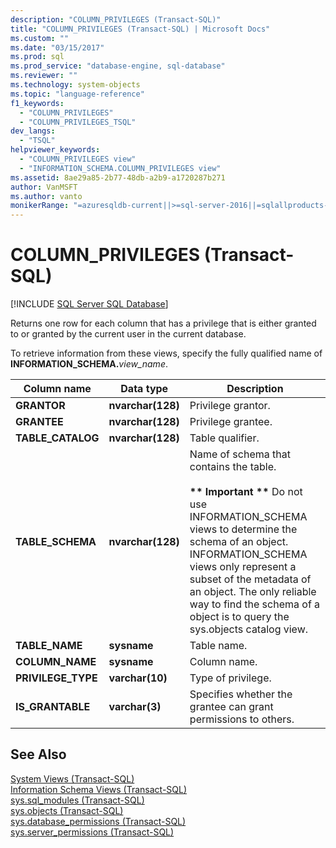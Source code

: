 ```yaml
---
description: "COLUMN_PRIVILEGES (Transact-SQL)"
title: "COLUMN_PRIVILEGES (Transact-SQL) | Microsoft Docs"
ms.custom: ""
ms.date: "03/15/2017"
ms.prod: sql
ms.prod_service: "database-engine, sql-database"
ms.reviewer: ""
ms.technology: system-objects
ms.topic: "language-reference"
f1_keywords: 
  - "COLUMN_PRIVILEGES"
  - "COLUMN_PRIVILEGES_TSQL"
dev_langs: 
  - "TSQL"
helpviewer_keywords: 
  - "COLUMN_PRIVILEGES view"
  - "INFORMATION_SCHEMA.COLUMN_PRIVILEGES view"
ms.assetid: 8ae29a85-2b77-48db-a2b9-a1720287b271
author: VanMSFT
ms.author: vanto
monikerRange: "=azuresqldb-current||>=sql-server-2016||=sqlallproducts-allversions||>=sql-server-linux-2017||=azuresqldb-mi-current"
---
```

# COLUMN_PRIVILEGES (Transact-SQL)
[!INCLUDE [SQL Server SQL Database](../../includes/applies-to-version/sql-asdb.md)]

  Returns one row for each column that has a privilege that is either granted to or granted by the current user in the current database.  
  
 To retrieve information from these views, specify the fully qualified name of **INFORMATION_SCHEMA.**_view_name_.  
  
|Column name|Data type|Description|  
|-----------------|---------------|-----------------|  
|**GRANTOR**|**nvarchar(**128**)**|Privilege grantor.|  
|**GRANTEE**|**nvarchar(**128**)**|Privilege grantee.|  
|**TABLE_CATALOG**|**nvarchar(**128**)**|Table qualifier.|  
|**TABLE_SCHEMA**|**nvarchar(**128**)**|Name of schema that contains the table.<br /><br /> **&#42;&#42; Important &#42;&#42;** Do not use INFORMATION_SCHEMA views to determine the schema of an object. INFORMATION_SCHEMA views only represent a subset of the metadata of an object. The only reliable way to find the schema of a object is to query the sys.objects catalog view.|  
|**TABLE_NAME**|**sysname**|Table name.|  
|**COLUMN_NAME**|**sysname**|Column name.|  
|**PRIVILEGE_TYPE**|**varchar(**10**)**|Type of privilege.|  
|**IS_GRANTABLE**|**varchar(**3**)**|Specifies whether the grantee can grant permissions to others.|  
  
## See Also  
 [System Views &#40;Transact-SQL&#41;](../../t-sql/language-reference.md)   
 [Information Schema Views &#40;Transact-SQL&#41;](~/relational-databases/system-information-schema-views/system-information-schema-views-transact-sql.md)   
 [sys.sql_modules &#40;Transact-SQL&#41;](../../relational-databases/system-catalog-views/sys-sql-modules-transact-sql.md)   
 [sys.objects &#40;Transact-SQL&#41;](../../relational-databases/system-catalog-views/sys-objects-transact-sql.md)   
 [sys.database_permissions &#40;Transact-SQL&#41;](../../relational-databases/system-catalog-views/sys-database-permissions-transact-sql.md)   
 [sys.server_permissions &#40;Transact-SQL&#41;](../../relational-databases/system-catalog-views/sys-server-permissions-transact-sql.md)  
  
